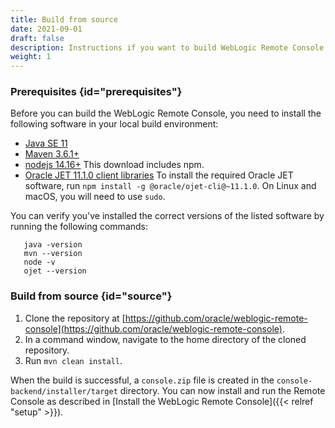 ```yaml
---
title: Build from source
date: 2021-09-01
draft: false
description: Instructions if you want to build WebLogic Remote Console from source
weight: 1
---
```


### Prerequisites {id="prerequisites"}

Before you can build the WebLogic Remote Console, you need to install the following software in your local build environment:

* [Java SE 11](https://www.oracle.com/java/technologies/javase-jdk11-downloads.html)
* [Maven 3.6.1+](https://maven.apache.org/download.cgi)
* [nodejs 14.16+](https://nodejs.org/en/download/) This download includes npm.
* [Oracle JET 11.1.0 client libraries](https://www.oracle.com/tools/downloads/jet-downloads.html) To install the required Oracle JET software, run `npm install -g @oracle/ojet-cli@~11.1.0`. On Linux and macOS, you will need to use `sudo`.

You can verify you've installed the correct versions of the listed software by running the following commands:

```
   java -version
   mvn --version
   node -v
   ojet --version
```

### Build from source {id="source"}
1. Clone the repository at [https://github.com/oracle/weblogic-remote-console](https://github.com/oracle/weblogic-remote-console).
1. In a command window, navigate to the home directory of the cloned repository.
1. Run `mvn clean install`.

When the build is successful, a `console.zip` file is created in the `console-backend/installer/target` directory. You can now install and run the Remote Console as described in [Install the WebLogic Remote Console]({{< relref "setup" >}}).